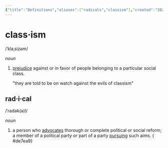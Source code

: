 ```yaml
---
{"title":"Definitions","aliases":["radicals","classism"],"created":"2025-04-03T01:00:17","updated":"2025-04-03","tags":["defintions"],"dg-publish":true,"dg-note-icon":"black-hole","dg-path":"Reading/Notes and Highlights/Definitions.md","permalink":"/reading/notes-and-highlights/definitions/","dgPassFrontmatter":true,"noteIcon":"black-hole"}
---
```


# class·ism
/ˈklaˌsizəm/

_noun_
1. [prejudice](https://www.google.com/search?sca_esv=04d1cbeef736a982&sxsrf=AHTn8zqCs0kiv-K78B25H-sMu0hcbqTaTA:1743626634756&q=prejudice&si=APYL9bsF-Mq-fXaAyJcIV7GbwI1qrMVzCHGnulQe0Mii_iV9zoM-Z31ATqdkzpQfpNmdi9ooYa5jfml4hfVzWSm2d1loyYcrKLqHQxN634RWvZlqh6FlGX8%3D&expnd=1&sa=X&ved=2ahUKEwjjw72xm7qMAxUbJUQIHUzEDukQyecJegQIGRAN) against or in favor of people belonging to a particular social class.
    
    "they are told to be on watch against the evils of classism"
    
  
## rad·i·cal
/ˈradək(ə)l/

_noun_

1. a person who [advocates](https://www.google.com/search?sca_esv=ba0413463e4e44e4&sxsrf=AHTn8zpdlZNTnT3ic5oFTQfzZ_sX9Kp6Tg:1743666796648&q=advocates&si=APYL9bsF-Mq-fXaAyJcIV7GbwI1qQEvpJ7YmgFaJgsPTyjhMUq575Q_AGkFzh_yeGTKa6ROjjj6Ro95rhwYW0596iWx_CV6CZGvwmcOMumgeZVzgCeA2vCA%3D&expnd=1&sa=X&ved=2ahUKEwjRj5WAsbuMAxUkke4BHXfFE3sQyecJegUIOxCtAQ) thorough or complete political or social reform; a member of a political party or part of a party [pursuing](https://www.google.com/search?sca_esv=ba0413463e4e44e4&sxsrf=AHTn8zpdlZNTnT3ic5oFTQfzZ_sX9Kp6Tg:1743666796648&q=pursuing&si=APYL9bto9KfN6HH0KMpfhyCmyq0b54wzz1upsiWxiTXDQzGiCKBnr8mh-3LaSgjAy-DIdq6_EfsLZ7M4kwGbxM6YJGcRoIULgbOsplFYR7u5Ei-pBwmm704%3D&expnd=1&sa=X&ved=2ahUKEwjRj5WAsbuMAxUkke4BHXfFE3sQyecJegUIOxCuAQ) such aims.  { #de7ea9}